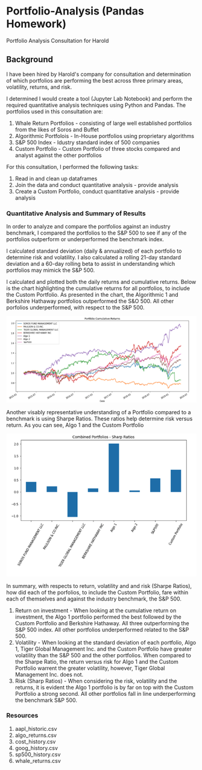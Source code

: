 # Portfolio-Analysis (Pandas Homework)
Portfolio Analysis Consultation for Harold

## Background

I have been hired by Harold's company for consultation and determination of which portfolios are performing the best across three primary areas, volatility, returns, and risk. 

I determined I would create a tool (Jupyter Lab Notebook) and perform the required quantitative analysis techniques using Python and Pandas.
The portfolios used in this consultation are:
1. Whale Return Portfolios - consisting of large well established portfolios from the likes of Soros and Buffet
2. Algorithmic Portfolois - In-House portfolios using proprietary algorithms
3. S&P 500 Index - Idustry standard index of 500 companies
4. Custom Portfolio - Custom Portfolio of three stocks compared and analyst against the other portfolios

For this consultation, I performed the following tasks:
1. Read in and clean up dataframes
2. Join the data and conduct quantitative analysis - provide analysis
3. Create a Custom Portfolio, conduct quantitative analysis - provide analysis

### Quantitative Analysis and Summary of Results

In order to analyze and compare the portfolios against an industry benchmark, I compared the portfolios to the S&P 500 to see if any of the portfolios outperform or underperformed the benchmark index.

I calculated standard deviation (daily & annualized) of each portfolio to determine risk and volatility. I also calculated a rolling 21-day standard deviation and a 60-day rolling beta to assist in understanding which portfolios may mimick the S&P 500.

I calculated and plotted both the daily returns and cumulative returns. Below is the chart highlighting the cumulative returns for all portfolios, to include the Custom Portfolio. As presented in the chart, the Algorithmic 1 and Berkshire Hathaway portfolios outperformed the S&O 500. All other porfolios underperformed,
with respect to the S&P 500.

![](Portfolio_Cumulative_Returns.png)

Another visably representative understanding of a Portfolio compared to a benchmark is using Sharpe Ratios. These ratios help determine risk versus return. As you can see, Algo 1 and the Custom Portfolio 

![](Combined_Portfolio_Sharpe_Ratios.png)

In summary, with respects to return, volatility and and risk (Sharpe Ratios), how did each of the porfolios, to include the Custom Portfolio, fare within each of themselves and against the industry benchmark, the S&P 500.
1. Return on investment - When looking at the cumulative return on investment, the Algo 1 portfolio performed the best followed by the Custom Portfolio and Berkshire Hathaway. All three outperforming the S&P 500 index. All other portfolios underperformed related to the S&P 500.
2. Volatility - When looking at the standard deviation of each portfolio, Algo 1, Tiger Global Management Inc. and the Custom Portfolio have greater volatility than the S&P 500 and the other portfolios. When compared to the Sharpe Ratio, the return versus risk for Algo 1 and the Custom Portfolio warrent the greater volatility, however, Tiger Global Management Inc. does not.
3. Risk (Sharp Ratios) - When considering the risk, volatility and the returns, it is evident the Algo 1 portfolio is by far on top with the Custom Portfolio a strong second. All other portfolios fall in line underperforming the benchmark S&P 500.

### Resources
1. aapl_historic.csv
2. algo_returns.csv
3. cost_history.csv
4. goog_history.csv
5. sp500_history.csv
6. whale_returns.csv

